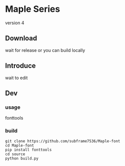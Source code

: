 # Maple Series

version 4

## Download

wait for release or you can build locally

## Introduce

wait to edit

## Dev

### usage

fonttools

### build

```
git clone https://github.com/subframe7536/Maple-font
cd Maple-font
pip install fonttools
cd source
python build.py
```
